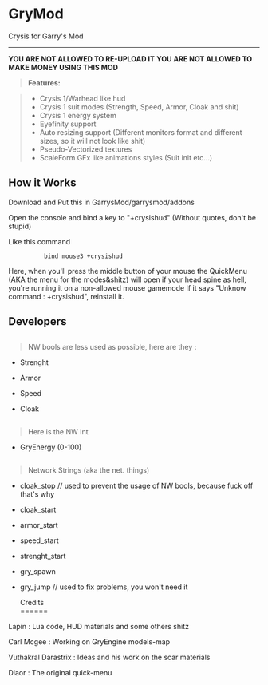 GryMod
===================
Crysis for Garry's Mod

----------
           
**YOU ARE NOT ALLOWED TO RE-UPLOAD IT**
**YOU ARE NOT ALLOWED TO MAKE MONEY USING THIS MOD**
           
           
> **Features:**

> - Crysis 1/Warhead like hud
> - Crysis 1 suit modes (Strength, Speed, Armor, Cloak and shit)
> - Crysis 1 energy system
> - Eyefinity support
> - Auto resizing support (Different monitors format and different sizes, so it will not look like shit)
> - Pseudo-Vectorized textures
> - ScaleForm GFx like animations styles (Suit init etc...)

           
How it Works 
-------------
         
Download and Put this in GarrysMod/garrysmod/addons

Open the console and bind a key to "+crysishud"  (Without quotes, don't be stupid)

Like this command
        
              bind mouse3 +crysishud          

Here, when you'll press the middle button of your mouse the QuickMenu (AKA the menu for the modes&shitz) will open
if your head spine as hell, you're running it on a non-allowed mouse gamemode
If it says "Unknow command : +crysishud", reinstall it.
    
         
         
Developers       
-------------
##
>NW bools are less used as possible, here are they :

* Strenght

* Armor

* Speed

* Cloak

##
>Here is the NW Int

* GryEnergy (0-100)


##

>Network Strings (aka the net. things)


* cloak_stop // used to prevent the usage of NW bools, because fuck off that's why

* cloak_start

* armor_start

* speed_start

* strenght_start

* gry_spawn

* gry_jump // used to fix problems, you won't need it



         
         
         
         
  
		
		
  Credits     
======

Lapin : Lua code, HUD materials and some others shitz

Carl Mcgee : Working on GryEngine models-map 

Vuthakral Darastrix : Ideas and his work on the scar materials  

Dlaor : The original quick-menu

